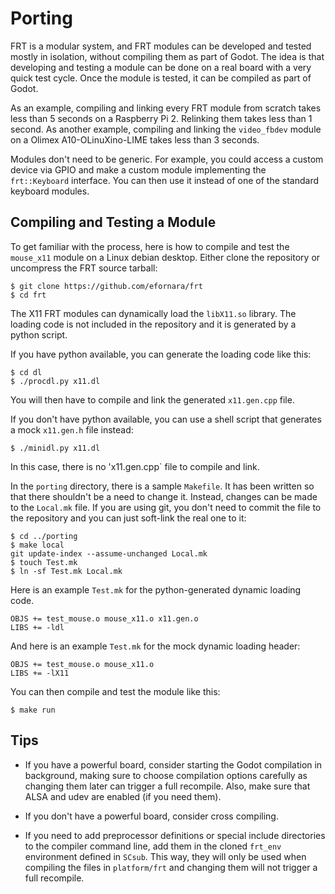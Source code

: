 Porting
=======

FRT is a modular system, and FRT modules can be developed and tested mostly in
isolation, without compiling them as part of Godot. The idea is that
developing and testing a module can be done on a real board with a very quick
test cycle. Once the module is tested, it can be compiled as part of Godot.

As an example, compiling and linking every FRT module from scratch takes less
than 5 seconds on a Raspberry Pi 2. Relinking them takes less than 1 second.
As another example, compiling and linking the `video_fbdev` module on a Olimex
A10-OLinuXino-LIME takes less than 3 seconds.

Modules don't need to be generic. For example, you could access a custom
device via GPIO and make a custom module implementing the `frt::Keyboard`
interface. You can then use it instead of one of the standard keyboard
modules.

## Compiling and Testing a Module

To get familiar with the process, here is how to compile and test the
`mouse_x11` module on a Linux debian desktop. Either clone the repository
or uncompress the FRT source tarball:

	$ git clone https://github.com/efornara/frt
	$ cd frt

The X11 FRT modules can dynamically load the `libX11.so` library. The loading
code is not included in the repository and it is generated by a python script.

If you have python available, you can generate the loading code like this:

	$ cd dl
	$ ./procdl.py x11.dl

You will then have to compile and link the generated `x11.gen.cpp` file.

If you don't have python available, you can use a shell script that generates
a mock `x11.gen.h` file instead:

	$ ./minidl.py x11.dl

In this case, there is no 'x11.gen.cpp` file to compile and link.

In the `porting` directory, there is a sample `Makefile`. It has been written
so that there shouldn't be a need to change it. Instead, changes can be made
to the `Local.mk` file. If you are using git, you don't need to commit the
file to the repository and you can just soft-link the real one to it:

	$ cd ../porting
	$ make local
	git update-index --assume-unchanged Local.mk
	$ touch Test.mk
	$ ln -sf Test.mk Local.mk

Here is an example `Test.mk` for the python-generated dynamic loading code.

	OBJS += test_mouse.o mouse_x11.o x11.gen.o
	LIBS += -ldl

And here is an example `Test.mk` for the mock dynamic loading header:

	OBJS += test_mouse.o mouse_x11.o
	LIBS += -lX11

You can then compile and test the module like this:

	$ make run

## Tips

- If you have a powerful board, consider starting the Godot compilation in
  background, making sure to choose compilation options carefully as changing
  them later can trigger a full recompile. Also, make sure that ALSA and udev
  are enabled (if you need them).

- If you don't have a powerful board, consider cross compiling.

- If you need to add preprocessor definitions or special include directories to
  the compiler command line, add them in the cloned `frt_env` environment
  defined in `SCsub`. This way, they will only be used when compiling the files
  in `platform/frt` and changing them will not trigger a full recompile.
